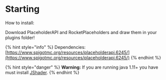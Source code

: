 # Starting

How to install:

Download PlaceholderAPI and RocketPlaceholders and draw them in your plugins folder!

{% hint style="info" %}
Dependencies: [https://www.spigotmc.org/resources/placeholderapi.6245/](https://www.spigotmc.org/resources/placeholderapi.6245/)
{% endhint %}

{% hint style="danger" %}
**Warning:** If you are running java 1.11+ you have must install [JShader](https://git.io/Jnq1P).
{% endhint %}

